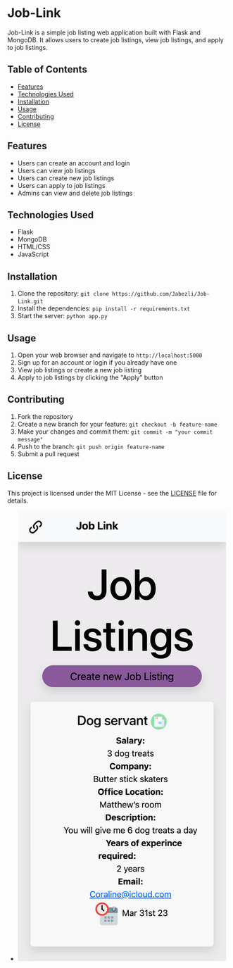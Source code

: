 # Job-Link

Job-Link is a simple job listing web application built with Flask and MongoDB. It allows users to create job listings, view job listings, and apply to job listings.

## Table of Contents

- [Features](#features)
- [Technologies Used](#technologies-used)
- [Installation](#installation)
- [Usage](#usage)
- [Contributing](#contributing)
- [License](#license)

## Features

- Users can create an account and login
- Users can view job listings
- Users can create new job listings
- Users can apply to job listings
- Admins can view and delete job listings

## Technologies Used

- Flask
- MongoDB
- HTML/CSS
- JavaScript

## Installation

1. Clone the repository: `git clone https://github.com/Jabezli/Job-Link.git`
2. Install the dependencies: `pip install -r requirements.txt`
3. Start the server: `python app.py`

## Usage

1. Open your web browser and navigate to `http://localhost:5000`
2. Sign up for an account or login if you already have one
3. View job listings or create a new job listing
4. Apply to job listings by clicking the "Apply" button

## Contributing

1. Fork the repository
2. Create a new branch for your feature: `git checkout -b feature-name`
3. Make your changes and commit them: `git commit -m "your commit message"`
4. Push to the branch: `git push origin feature-name`
5. Submit a pull request

## License

This project is licensed under the MIT License - see the [LICENSE](LICENSE) file for details.

- ![](/screenshot.png)

